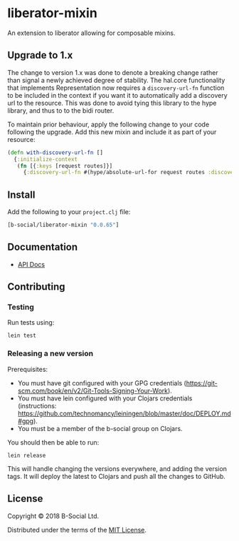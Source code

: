 # liberator-mixin

An extension to liberator allowing for composable mixins.

## Upgrade to 1.x

The change to version 1.x was done to denote a breaking change rather than signal a newly achieved degree of stability. The hal.core functionality that implements Representation now requires a `discovery-url-fn` function to be included in the context if you want it to automatically add a discovery url to the resource. This was done to avoid tying this library to the hype library, and thus to to the bidi router.

To maintain prior behaviour, apply the following change to your code following the upgrade. Add this new mixin and include it as part of your resource:

```clojure
(defn with-discovery-url-fn []
  {:initialize-context
   (fn [{:keys [request routes]}]
     {:discovery-url-fn #(hype/absolute-url-for request routes :discovery)})})
```


## Install

Add the following to your `project.clj` file:

```clj
[b-social/liberator-mixin "0.0.65"]
```

## Documentation

* [API Docs](http://b-social.github.io/liberator-mixin)

## Contributing

### Testing

Run tests using:

```
lein test
```

### Releasing a new version

Prerequisites:
- You must have git configured with your GPG credentials (https://git-scm.com/book/en/v2/Git-Tools-Signing-Your-Work).
- You must have lein configured with your Clojars credentials (instructions: https://github.com/technomancy/leiningen/blob/master/doc/DEPLOY.md#gpg).
- You must be a member of the b-social group on Clojars.

You should then be able to run:
```
lein release
```

This will handle changing the versions everywhere, and adding the version tags.
It will deploy the latest to Clojars and push all the changes to GitHub.

## License

Copyright © 2018 B-Social Ltd.

Distributed under the terms of the 
[MIT License](http://opensource.org/licenses/MIT).
